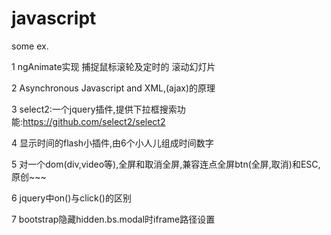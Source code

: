 # javascript
some   ex.


1    ngAnimate实现 捕捉鼠标滚轮及定时的 滚动幻灯片

2    Asynchronous Javascript and XML,(ajax)的原理

3    select2:一个jquery插件,提供下拉框搜索功能:https://github.com/select2/select2

4    显示时间的flash小插件,由6个小人儿组成时间数字

5    对一个dom(div,video等),全屏和取消全屏,兼容连点全屏btn(全屏,取消)和ESC,原创~~~

6    jquery中on()与click()的区别 

7    bootstrap隐藏hidden.bs.modal时iframe路径设置
